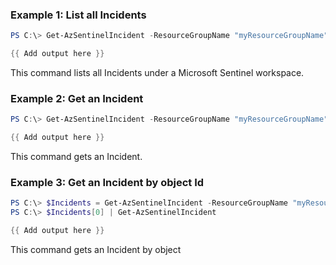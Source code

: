 ### Example 1: List all Incidents
```powershell
PS C:\> Get-AzSentinelIncident -ResourceGroupName "myResourceGroupName" -workspaceName "myWorkspaceName"

{{ Add output here }}
```

This command lists all Incidents under a Microsoft Sentinel workspace.

### Example 2: Get an Incident
```powershell
PS C:\> Get-AzSentinelIncident -ResourceGroupName "myResourceGroupName" -workspaceName "myWorkspaceName" -Id "myIncidentId"

{{ Add output here }}
```

This command gets an Incident.

### Example 3: Get an Incident by object Id
```powershell
PS C:\> $Incidents = Get-AzSentinelIncident -ResourceGroupName "myResourceGroupName" -workspaceName "myWorkspaceName"
PS C:\> $Incidents[0] | Get-AzSentinelIncident

{{ Add output here }}
```

This command gets an Incident by object